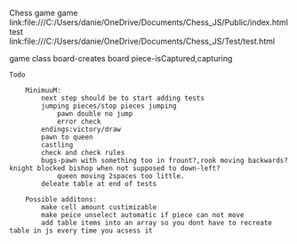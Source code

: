 Chess game
game link:file:///C:/Users/danie/OneDrive/Documents/Chess_JS/Public/index.html
test link:file:///C:/Users/danie/OneDrive/Documents/Chess_JS/Test/test.html

game class
    board-creates board
    piece-isCaptured,capturing


    Todo

        MinimuuM:
            next step should be to start adding tests
            jumping pieces/stop pieces jumping
                pawn double no jump
                error check
            endings:victory/draw
            pawn to queen
            castling
            check and check rules
            bugs-pawn with something too in frount?,rook moving backwards? knight blocked bishop when not supposed to down-left?
                queen moving 2spaces too little.
            deleate table at end of tests                

        Possible additons:    
            make cell amount custimizable
            make peice unselect automatic if piece can not move
            add table items into an array so you dont have to recreate table in js every time you acsess it

         

   